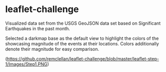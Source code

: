 # leaflet-challenge

Visualized data set from the USGS GeoJSON data set based on Significant Earthquakes in the past month.

Selected a darkmap base as the default view to highlight the colors of the showcasing magnitude of the events at their locations.  Colors additionally denote their magnitude for easy comparison.

(https://github.com/remclellan/leaflet-challenge/blob/master/leaflet-step-1/Images/Step1.PNG)